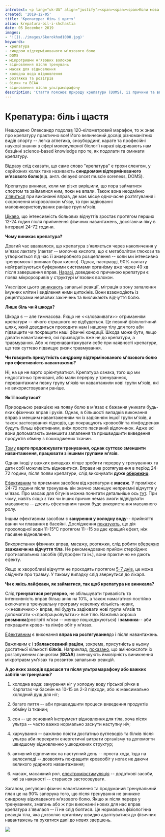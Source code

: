 ```yaml
---
introtext: <p lang="uk-UA" align="justify"><span><span><span>Коли мова заходить про крепатуру, кожен з нас так чи інакше має, про що згадати. Переважно це приємні та навіть комічні спогади, бо будь-які тренування – то неодмінно “гормональні коктейлі щастя” і навіть пекельний біль в м’язах не здатен того затьмарити. Про біль та радість тренувань ми поспілкувалися із </span></span></span><span><span><span><b>к. б. н. Олександром Скорохододом.</b></span></span></span></p>
created: '2019-12-05'
title: 'Крепатура: біль і щастя'
alias: krepatura-bil-i-shchastia
date: 05 December 2019
images:
- '![](../images/Skorokhod1000.jpg)'
keywords:
- крепатура
- синдром відтермінованого м'язового болю
- DOMS
- мікротривми м'язових волокон
- відновлення після тренувань
- масаж для відновлення
- холодна вода відновлення
- розтяжка та розігрів
- білки та BCAA
- відновлення після ультрамарафону
description: 'Стаття пояснює природу крепатури (DOMS), її причини та вплив на тренованість, а також розглядає методи відновлення: масаж, розтяжку, холодну воду, раціон та помірні тренування після болю.'
---
```


# Крепатура: біль і щастя

Нещодавно Олександр подолав 120-кілометровий марафон, то ж знає про крепатуру практично все! Його величезний досвід різноманітних видів спорту -- легка атлетика, сноубординг, карате та професійні наукові знання в сфері молекулярної біології наразі відкривають нам безцінні science-based knowledge про те, як подолати та оминати крепатуру.

Відразу слід сказати, що саме слово "крепатура" є трохи сленгом, у серйозних колах таке називають **синдромом відтермінованого м'язового болю**(від. англ. delayed oncet muscle soreness, DOMS).

Крепатура виникає, коли ми різко вирішили, що пора займатися спортом та займалися ним, поки не впали. Також вона неодмінно [з'явиться](https://jpma.org.pk/article-details/9408?article_id=9408) при виконанні вправ, де має місце одночасне розтягування і скорочення мікроволокон м'язу, та при задіюванні маловикористовуваних раніше груп м'язів.

[Цікаво](https://link.springer.com/article/10.2165%2F00007256-200333020-00005), що інтенсивність больових відчуттів зростає протягом перших 12-24 годин після припинення фізичних навантажень, досягаючи піку в інтервалі 24-72 години.

**Чому виникає крепатура?**

Довгий час вважалося, що крепатура з'являється через накопичення у м'язах лактату (лактат -- молочна кислота, що є метаболітом глюкози та утворюється під час її анаеробного розщеплення -- коли ми інтенсивно тренуємося і виникає брак кисню). Однак, насправді, 90% лактату нейтралізуються буферними системами організму вже через 40 хв після завершення вправ. [Наразі](https://www.ncbi.nlm.nih.gov/pubmed/12617692), доведеною причиною крепатури є поява мікророзривів у структурі м'язових волокон.

Унаслідок цього [виникають](https://www.sportsmed.theclinics.com/article/S0278-5919(11)00099-8/fulltext) запальні реакції, міграція в зону запалення імунних клітин і виділення ними цитокінів. Вони взаємодіють із рецепторами нервових закінчень та викликають відчуття болю.

**Лише біль чи й шкода?**

Шкода є -- але тимчасова. Якщо не \<\<зловживати\>\> отриманням крепатури -- нічого страшного не відбудеться. Це певний фізіологічний шлях, який доводиться проходити нам і нашому тілу для того аби підвищити чи покращити наші фізичні кондиції. Шкода може бути, якщо давати навантаження, які призводять вже не до крепатури, а травмування. Або ж перенавантажувати себе при наявності крепатури, що теж суттєво підвищує ризик травмування.

**Чи говорить присутність синдрому відтермінованого м'язового болю про ефективність навантажень?**

Ні, на це не варто орієнтуватися. Крепатура ознака, того що ми недостатньо треновані, або мали перерву у тренуваннях, перевантажили певну групу м'язів чи навантажили нові групи м'язів, які не використовували раніше.

**Як її позбутися?**

Природньою реакцією на появу болю в м'язах є бажання уникати будь-яких фізичних вправ і рухів. Однак, в більшості випадків виконання вправ з меншим навантаженням чи із задіянням іншої групи м'язів, а також застосування підходів, що покращують кровообіг та лімфодренаж будуть більш ефективним, аніж просто пасивний відпочинок. Адже всі вони допомагають зменшити запалення та пришвидшити виведення продуктів обміну з пошкоджених тканин.

[Тому](https://www.therapeuticassociates.com/articles/delayed-onset-muscle-soreness-a-runners-friend-or-foe/) **варто продовжувати тренування, однак суттєво зменшити навантаження, працювати з іншими групами м'язів**.

Однак іноді у важких випадках ліпше зробити перерву у тренуваннях та дати собі можливість відновитися. Вправи на розтягування в період 24-72 години, після появи крепатури, слід виконувати **дуже [обережно](https://link.springer.com/article/10.2165%2F00007256-200333020-00005)**.

[Ефективним](https://www.frontiersin.org/articles/10.3389/fphys.2017.00747/full) та приємним засобом від крепатури є **масаж**. У проміжок 24-72 години після тренувань він значно зменшує неприємні відчуття у м'язах. Про масаж для бігунів можна почитати детальніше ось [тут](https://www.time2trail.in.ua/single-post/2018/09/20/4recovery-1-massage). При чому, навіть якщо з тих чи інших причин немає змоги відвідувати масажиста -- досить ефективним також буде використання масажного ролу.

Іншим ефективним засобом є **занурення у холодну воду**-- прийняття ванни чи плавання в басейні. Дослідження [показують](https://www.ncbi.nlm.nih.gov/pmc/articles/PMC4802003/), що дія прохолодної води 11-15°С протягом 11--15 хв дає кращий ефект, ніж пасивне відновлення.

Використання фізичних вправ, масажу, розтяжки, слід робити [обережно](https://www.archives-pmr.org/article/S0003-9993(00)08889-4/fulltext) **зважаючи на відчуття тіла**. Не рекомендовано прийом стероїдних протизапальних засобів (ібупрофен та ін.), вони практично не дають ефекту.

Якщо ж хворобливі відчуття не проходять протягом [5-7 днів](https://www.healthline.com/health/doms#seeking-help), це може свідчити про травму. У такому випадку слід звернутися до лікаря.

**Чи є якісь лайфхаки, як займатися, так щоб крепатура не виникала?**

Слід **тренуватися регулярно**, не збільшувати тривалість та інтенсивність вправ більш аніж на 10%, а також намагатися постійно включати в тренувальну програму невелику кількість нових, \<\<незвичних\>\> вправ, які будуть задіювати нові групи м'язів та допомагати \<\<пропрацьовувати\>\> все тіло. Важлива хороша **розминка**(розігріті м'язи -- менше пошкоджуються) і **заминка**-- аби покращити крово- та лімфо обіг у м'язах.

[Ефективним](https://www.ncbi.nlm.nih.gov/pubmed/17943822) є виконання **вправ на розтягування**до і після навантажень.

Важливим є і **збалансований раціон**, зокрема, присутність в ньому достатньої кількості **білків**. Наприклад, [показано](https://www.ncbi.nlm.nih.gov/pubmed/20087302), що амінокислоти із розгалуженим ланцюгом (**ВСАА**) зменшують ймовірність виникнення мікротравм ум'язах та розвиток запальних реакцій.

**А до яких заходів вдаєшся ти після ультрамарафону або важких забігів чи тренувань?**

1. холодна вода: занурення ніг у холодну воду гірської річки в Карпатах чи басейн на 10-15 хв 2-3 підходи, або ж максимально холодний душ для ніг;

2. багато пиття -- аби пришвидшити процеси виведення продуктів обміну із тканин;

3. сон -- це основний інструмент відновлення для тіла, хоча після ультра -- часто важко нормально заснути наступну ніч;

4. харчування -- важливо поїсти достатньо вуглеводів та білків після ультра аби перекрити енергетичні витрати організму та допомогти швидшому відновленню ушкоджених структур;

5. активний відпочинок на наступний день -- проста хода, їзда на велосипеді -- дозволять покращити кровообіг у ногах не даючи великого ударного навантаження;

6. масаж, масажний рол, [електроміостимуляція](https://www.time2trail.in.ua/post/racerecovery-compex) -- додаткові засоби, які за наявності -- стараюся застосовувати.

Загалом, регулярні фізичні навантаження та продуманий тренувальний план це на 90% запорука того, що після тренування не виникне синдрому відкладеного м'язового болю. Якщо ж після перерв у тренуваннях, змагань або ж при виконанні нових для нас вправ крепатура з'явилася -- її не слід боятися. Це нормальна фізіологічна реакція тіла, яка дозволяє організму швидко адаптуватися до фізичних навантажень та рухатися далі до нових звершень.

![](../images/Skorokhod1000.jpg)
